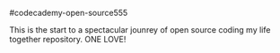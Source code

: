 #codecademy-open-source555

This is the start to a spectacular jounrey of open source coding my life together repository. ONE LOVE!
